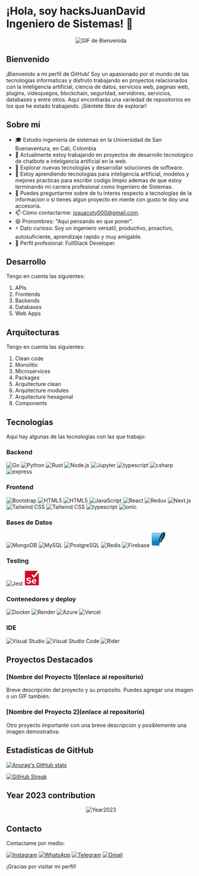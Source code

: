 # ¡Hola, soy hacksJuanDavid Ingeniero de Sistemas! 👋

<p align="center">
  <img src="https://media.giphy.com/media/7uDtQm2jKdS0VGLg46/giphy.gif" alt="GIF de Bienvenida" />
</p>

## Bienvenido

¡Bienvenido a mi perfil de GitHub! Soy un apasionado por el mundo de las tecnologias informaticas y disfruto trabajando en proyectos relacionados con la inteligencia artificial, ciencia de datos, servicios web, paginas web, plugins, videojuegos, blockchain, seguridad, servidores, servicios, databases y entre otros. Aquí encontrarás una variedad de repositorios en los que he estado trabajando. ¡Siéntete libre de explorar!

## Sobre mí

- 🎓 Estudio ingeniería de sistemas en la Universidad de San Buenaventura, en Cali, Colombia
- 🔭 Actualmente estoy trabajando en proyectos de desarrollo tecnologico de chatbots e inteligencia artificial en la web.
- 🤔 Explorar nuevas tecnologías y desarrollar soluciones de software.
- 🌱 Estoy aprendiendo tecnologias para inteligencia artificial, modelos y mejores practicas para escribir codigo limpio ademas de que estoy terminando mi carrera profesional como Ingeniero de Sistemas.
- 💬 Puedes preguntarme sobre de tu interes respecto a tecnologias de la informacion o si tienes algun proyecto en mente con gusto te doy una accesoria.
- 📫 Cómo contactarme: josuacoty000@gmail.com.
- 😄 Pronombres: "Aqui pensando en que poner".
- ⚡ Dato curioso: Soy un ingeniero versatil, productivo, proactivo, autosuficiente, aprendizaje rapido y muy amigable.
- 🍁 Perfil profesional: FullStack Developer.

## Desarrollo
Tengo en cuenta las siguientes:
1. APIs
2. Frontends
3. Backends
4. Databases
5. Web Apps

## Arquitecturas

Tengo en cuenta las siguientes:
1. Clean code
2. Monolitic
3. Microservices
4. Packages
5. Arquitecture clean
6. Arquitecture modules
7. Arquitecture hexagonal
8. Components
   
## Tecnologías

Aquí hay algunas de las tecnologías con las que trabajo:

### Backend

<p align="left">
  <img src="https://cdn.jsdelivr.net/npm/devicon@2.14.0/icons/go/go-original.svg" alt="Go" width="40" />
  <img src="https://cdn.jsdelivr.net/npm/devicon@2.14.0/icons/python/python-original.svg" alt="Python" width="40" />
  <img src="https://cdn.jsdelivr.net/npm/devicon@2.14.0/icons/rust/rust-plain.svg" alt="Rust" width="40" />
  <img src="https://cdn.jsdelivr.net/npm/devicon@2.14.0/icons/nodejs/nodejs-plain.svg" alt="Node.js" width="40" />
  <img src="https://cdn.jsdelivr.net/npm/devicon@2.14.0/icons/jupyter/jupyter-original.svg" alt="Jupyter" width="40" />
  <img src="https://cdn.jsdelivr.net/npm/devicon@2.14.0/icons/typescript/typescript-original.svg" alt="typescript" width="40" />
  <img src="https://cdn.jsdelivr.net/npm/devicon@2.14.0/icons/csharp/csharp-original.svg" alt="csharp" width="40" />
  <img src="https://cdn.jsdelivr.net/npm/devicon@2.14.0/icons/express/express-original.svg" alt="express" width="40" class="image-container" />
</p>

### Frontend

<p align="left">
  <img src="https://cdn.jsdelivr.net/npm/devicon@2.14.0/icons/bootstrap/bootstrap-plain.svg" alt="Bootstrap" width="40" />
  <img src="https://cdn.jsdelivr.net/npm/devicon@2.14.0/icons/html5/html5-original.svg" alt="HTML5" width="40" />
  <img src="https://cdn.jsdelivr.net/npm/devicon@2.14.0/icons/css3/css3-original.svg" alt="HTML5" width="40" />
  <img src="https://cdn.jsdelivr.net/npm/devicon@2.14.0/icons/javascript/javascript-original.svg" alt="JavaScript" width="40" />
  <img src="https://cdn.jsdelivr.net/npm/devicon@2.14.0/icons/react/react-original.svg" alt="React" width="40" />
  <img src="https://cdn.jsdelivr.net/npm/devicon@2.14.0/icons/redux/redux-original.svg" alt="Redux" width="40" />
  <img src="https://cdn.jsdelivr.net/npm/devicon@2.14.0/icons/nextjs/nextjs-original.svg" alt="Next.js" width="40" />
  <img src="https://cdn.jsdelivr.net/npm/devicon@2.14.0/icons/tailwindcss/tailwindcss-plain.svg" alt="Tailwind CSS" width="40" />
  <img src="https://cdn.jsdelivr.net/npm/devicon@2.14.0/icons/babel/babel-original.svg" alt="Tailwind CSS" width="40" />
  <img src="https://cdn.jsdelivr.net/npm/devicon@2.14.0/icons/typescript/typescript-original.svg" alt="typescript" width="40" />
  <img src="https://cdn.jsdelivr.net/npm/devicon@2.14.0/icons/ionic/ionic-original.svg" alt="ionic" width="40" />
</p>

### Bases de Datos

<p align="left">
  <img src="https://cdn.jsdelivr.net/npm/devicon@2.14.0/icons/mongodb/mongodb-original.svg" alt="MongoDB" width="40" />
  <img src="https://cdn.jsdelivr.net/npm/devicon@2.14.0/icons/mysql/mysql-original.svg" alt="MySQL" width="40" />
  <img src="https://cdn.jsdelivr.net/npm/devicon@2.14.0/icons/postgresql/postgresql-original.svg" alt="PostgreSQL" width="40" />
  <img src="https://cdn.jsdelivr.net/npm/devicon@2.14.0/icons/redis/redis-original.svg" alt="Redis" width="40" />
  <img src="https://cdn.jsdelivr.net/npm/devicon@2.14.0/icons/firebase/firebase-plain.svg" alt="Firebase" width="40" />
  <img src="https://raw.githubusercontent.com/devicons/devicon/1119b9f84c0290e0f0b38982099a2bd027a48bf1/icons/sqlite/sqlite-original.svg" alt="Sqlite" width="40" />
</p>

### Testing
<p align="left">
  <img src="https://cdn.jsdelivr.net/npm/devicon@2.14.0/icons/jest/jest-plain.svg" alt="Jest" width="40" />
  <img src="https://raw.githubusercontent.com/devicons/devicon/1119b9f84c0290e0f0b38982099a2bd027a48bf1/icons/selenium/selenium-original.svg" alt="Selenium" width="40" />
</p>

### Contenedores y deploy

<p align="left">
  <img src="https://cdn.jsdelivr.net/npm/devicon@2.14.0/icons/docker/docker-original.svg" alt="Docker" width="40" />
  <img src="https://seeklogo.com/images/R/render-logo-818C47ACCA-seeklogo.com.png" alt="Render" width="40" />
  <img src="https://cdn.jsdelivr.net/npm/devicon@2.14.0/icons/azure/azure-original.svg" alt="Azure" width="40" />
  <img src="https://seeklogo.com/images/V/vercel-logo-11E85AE911-seeklogo.com.png" alt="Vercel" width="40" />
</p>

### IDE 

<p align="left">
  <img src="https://cdn.jsdelivr.net/npm/devicon@2.14.0/icons/visualstudio/visualstudio-plain.svg" alt="Visual Studio" width="40" />
  <img src="https://cdn.jsdelivr.net/npm/devicon@2.14.0/icons/vscode/vscode-original.svg" alt="Visual Studio Code" width="40" />
  <img src="https://seeklogo.com/images/J/jetbrains-rider-logo-BC2E5310DB-seeklogo.com.png" alt="Rider" width="40" />
</p>

## Proyectos Destacados

### [Nombre del Proyecto 1](enlace al repositorio)
Breve descripción del proyecto y su propósito. Puedes agregar una imagen o un GIF también.

### [Nombre del Proyecto 2](enlace al repositorio)
Otro proyecto importante con una breve descripción y posiblemente una imagen demostrativa.

## Estadísticas de GitHub

[![Anurag's GitHub stats](https://github-readme-stats.vercel.app/api?username=hacksJuanDavid&show_icons=true&bg_color=000000)](https://github.com/anuraghazra/github-readme-stats)

[![GitHub Streak](http://github-readme-streak-stats.herokuapp.com?user=hacksJuanDavid&theme=highcontrast)](https://git.io/streak-stats)

## Year 2023 contribution
<p align="center">
  <img src="https://media.discordapp.net/attachments/1091487908407554178/1192237471585550407/hacksJuanDavid.png?ex=65a858ab&is=6595e3ab&hm=a2a51996c89c6b2e4c47d97794e800666120f29b2ea6796645f2de99bbafcb1c&=&format=webp&quality=lossless&width=959&height=614" alt="Year2023" width="400"/>
</p>

## Contacto

Contactame por medio:
<p align="left">
  <a href="https://www.instagram.com/poca_lith/"><img src="https://img.shields.io/badge/-Instagram-E4405F?style=flat&logo=instagram&logoColor=white" alt="Instagram"></a>
  <a href="URL_WHATSAPP"><img src="https://img.shields.io/badge/-WhatsApp-25D366?style=flat&logo=whatsapp&logoColor=white" alt="WhatsApp"></a>
  <a href="URL_TELEGRAM"><img src="https://img.shields.io/badge/-Telegram-2CA5E0?style=flat&logo=telegram&logoColor=white" alt="Telegram"></a>
  <a href="mailto:josuacoty000@gmail.com"><img src="https://img.shields.io/badge/-Gmail-D14836?style=flat&logo=gmail&logoColor=white" alt="Gmail"></a>
</p>

¡Gracias por visitar mi perfil!

